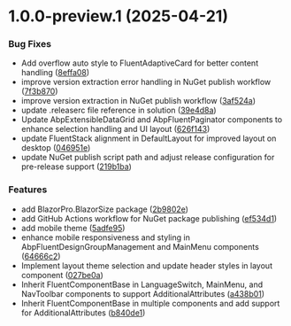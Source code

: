 # 1.0.0-preview.1 (2025-04-21)


### Bug Fixes

* Add overflow auto style to FluentAdaptiveCard for better content handling ([8effa08](https://github.com/zyknow/Zyknow.Abp.FluentDesignUI/commit/8effa086b75617ba57b68b1882e08ca5d86e994e))
* improve version extraction error handling in NuGet publish workflow ([7f3b870](https://github.com/zyknow/Zyknow.Abp.FluentDesignUI/commit/7f3b870af033a19b836ec50f9706048a52b7ac50))
* improve version extraction in NuGet publish workflow ([3af524a](https://github.com/zyknow/Zyknow.Abp.FluentDesignUI/commit/3af524ac6cc41adf923af3f3454b49dff90ce3dc))
* update .releaserc file reference in solution ([39e4d8a](https://github.com/zyknow/Zyknow.Abp.FluentDesignUI/commit/39e4d8aca257aac7eb4ca6cde95f6f2a102f4499))
* Update AbpExtensibleDataGrid and AbpFluentPaginator components to enhance selection handling and UI layout ([626f143](https://github.com/zyknow/Zyknow.Abp.FluentDesignUI/commit/626f1433b18af9aa250d1b7fa332cfff2f28a69c))
* update FluentStack alignment in DefaultLayout for improved layout on desktop ([046951e](https://github.com/zyknow/Zyknow.Abp.FluentDesignUI/commit/046951ee1f52fb87badc184ab5cb0a0affb65aae))
* update NuGet publish script path and adjust release configuration for pre-release support ([219b1ba](https://github.com/zyknow/Zyknow.Abp.FluentDesignUI/commit/219b1ba668175fc85e818f3a0976ba22d8bfcf60))


### Features

* add BlazorPro.BlazorSize package ([2b9802e](https://github.com/zyknow/Zyknow.Abp.FluentDesignUI/commit/2b9802e305d182239c24b34b7ee763213dad402b))
* add GitHub Actions workflow for NuGet package publishing ([ef534d1](https://github.com/zyknow/Zyknow.Abp.FluentDesignUI/commit/ef534d12c4f799cda60ce2dd104fd4b83e7b2e6d))
* add mobile theme ([5adfe95](https://github.com/zyknow/Zyknow.Abp.FluentDesignUI/commit/5adfe956875f4946baf64efef9e72c533c89cd07))
* enhance mobile responsiveness and styling in AbpFluentDesignGroupManagement and MainMenu components ([64666c2](https://github.com/zyknow/Zyknow.Abp.FluentDesignUI/commit/64666c2c6ff9e30e8d7497034b95162f314e7dbf))
* Implement layout theme selection and update header styles in layout component ([027be0a](https://github.com/zyknow/Zyknow.Abp.FluentDesignUI/commit/027be0a6fb868166de2152137b05608a3bfc7251))
* Inherit FluentComponentBase in LanguageSwitch, MainMenu, and NavToolbar components to support AdditionalAttributes ([a438b01](https://github.com/zyknow/Zyknow.Abp.FluentDesignUI/commit/a438b0132e9b876ba991e40f631b6a9839d2e535))
* Inherit FluentComponentBase in multiple components and add support for AdditionalAttributes ([b840de1](https://github.com/zyknow/Zyknow.Abp.FluentDesignUI/commit/b840de16b1acaa0c7a82f1a75a0222bc1fe1ff42))

